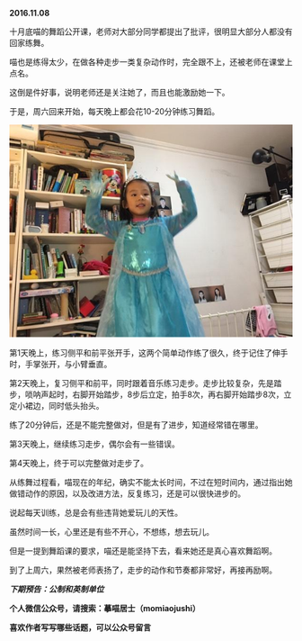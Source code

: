 
          
            
**2016.11.08**

十月底喵的舞蹈公开课，老师对大部分同学都提出了批评，很明显大部分人都没有回家练舞。

喵也是练得太少，在做各种走步一类复杂动作时，完全跟不上，还被老师在课堂上点名。

这倒是件好事，说明老师还是关注她了，而且也能激励她一下。

于是，周六回来开始，每天晚上都会花10-20分钟练习舞蹈。




![](img/51001-c80c9ad880ddf2f8.jpg)




第1天晚上，练习侧平和前平张开手，这两个简单动作练了很久，终于记住了伸手时，手掌张开，与小臂垂直。

第2天晚上，复习侧平和前平，同时跟着音乐练习走步。走步比较复杂，先是踏步，唢呐声起时，右脚开始踏步，8步后立定，拍手8次，再右脚开始踏步8次，立定小裙边，同时低头抬头。

练了20分钟后，还是不能完整做对，但是有了进步，知道经常错在哪里。

第3天晚上，继续练习走步，偶尔会有一些错误。

第4天晚上，终于可以完整做对走步了。

从练舞过程看，喵现在的年纪，确实不能太长时间，不过在短时间内，通过指出她做错动作的原因，以及改进方法，反复练习，还是可以很快进步的。

说起每天训练，总是会有些违背她爱玩儿的天性。

虽然时间一长，心里还是有些不开心，不想练，想去玩儿。

但是一提到舞蹈课的要求，喵还是能坚持下去，看来她还是真心喜欢舞蹈啊。

到了上周六，果然被老师表扬了，走步的动作和节奏都非常好，再接再励啊。


***下期预告：公制和英制单位***


**个人微信公众号，请搜索：摹喵居士（momiaojushi）**

**喜欢作者写写哪些话题，可以公众号留言**

          
        